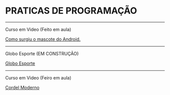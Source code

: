 # PRATICAS DE PROGRAMAÇÃO
 
------------------------------------------------------

Curso em Video (Feito em aula) 

<a href= "https://igoorgoncalvees.github.io/html-css/desafios/desaf010/atividade%20b/android" target="_blank"> Como surgiu o mascote do Android. </a>

-------------------------------------------------------

Globo Esporte (EM CONSTRUÇÃO)

<a href= "https://igoorgoncalvees.github.io/globoesportee/globoesportee"> Globo Esporte </a>

-----------------------------------------------------

Curso em Video (Feiro em aula)

<a href= "https://igoorgoncalvees.github.io/cordelmoderno/cordelmoderno">Cordel Moderno </a>